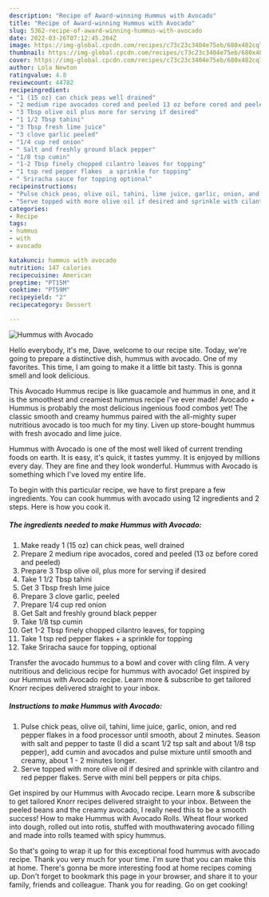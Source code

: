 ```yaml
---
description: "Recipe of Award-winning Hummus with Avocado"
title: "Recipe of Award-winning Hummus with Avocado"
slug: 5362-recipe-of-award-winning-hummus-with-avocado
date: 2022-03-26T07:12:45.204Z
image: https://img-global.cpcdn.com/recipes/c73c23c3404e75eb/680x482cq70/hummus-with-avocado-recipe-main-photo.jpg
thumbnail: https://img-global.cpcdn.com/recipes/c73c23c3404e75eb/680x482cq70/hummus-with-avocado-recipe-main-photo.jpg
cover: https://img-global.cpcdn.com/recipes/c73c23c3404e75eb/680x482cq70/hummus-with-avocado-recipe-main-photo.jpg
author: Lola Newton
ratingvalue: 4.8
reviewcount: 44782
recipeingredient:
- "1 (15 oz) can chick peas well drained"
- "2 medium ripe avocados cored and peeled 13 oz before cored and peeled"
- "3 Tbsp olive oil plus more for serving if desired"
- "1 1/2 Tbsp tahini"
- "3 Tbsp fresh lime juice"
- "3 clove garlic peeled"
- "1/4 cup red onion"
- " Salt and freshly ground black pepper"
- "1/8 tsp cumin"
- "1-2 Tbsp finely chopped cilantro leaves for topping"
- "1 tsp red pepper flakes  a sprinkle for topping"
- " Sriracha sauce for topping optional"
recipeinstructions:
- "Pulse chick peas, olive oil, tahini, lime juice, garlic, onion, and red pepper flakes in a food processor until smooth, about 2 minutes. Season with salt and pepper to taste (I did a scant 1/2 tsp salt and about 1/8 tsp pepper), add cumin and avocados and pulse mixture until smooth and creamy, about 1 - 2 minutes longer."
- "Serve topped with more olive oil if desired and sprinkle with cilantro and red pepper flakes. Serve with mini bell peppers or pita chips."
categories:
- Recipe
tags:
- hummus
- with
- avocado

katakunci: hummus with avocado 
nutrition: 147 calories
recipecuisine: American
preptime: "PT15M"
cooktime: "PT59M"
recipeyield: "2"
recipecategory: Dessert

---
```



![Hummus with Avocado](https://img-global.cpcdn.com/recipes/c73c23c3404e75eb/680x482cq70/hummus-with-avocado-recipe-main-photo.jpg)

Hello everybody, it's me, Dave, welcome to our recipe site. Today, we're going to prepare a distinctive dish, hummus with avocado. One of my favorites. This time, I am going to make it a little bit tasty. This is gonna smell and look delicious.

This Avocado Hummus recipe is like guacamole and hummus in one, and it is the smoothest and creamiest hummus recipe I&#39;ve ever made! Avocado + Hummus is probably the most delicious ingenious food combos yet! The classic smooth and creamy hummus paired with the all-mighty super nutritious avocado is too much for my tiny. Liven up store-bought hummus with fresh avocado and lime juice.

Hummus with Avocado is one of the most well liked of current trending foods on earth. It is easy, it's quick, it tastes yummy. It is enjoyed by millions every day. They are fine and they look wonderful. Hummus with Avocado is something which I've loved my entire life.


To begin with this particular recipe, we have to first prepare a few ingredients. You can cook hummus with avocado using 12 ingredients and 2 steps. Here is how you cook it.

<!--inarticleads1-->

##### The ingredients needed to make Hummus with Avocado:

1. Make ready 1 (15 oz) can chick peas, well drained
1. Prepare 2 medium ripe avocados, cored and peeled (13 oz before cored and peeled)
1. Prepare 3 Tbsp olive oil, plus more for serving if desired
1. Take 1 1/2 Tbsp tahini
1. Get 3 Tbsp fresh lime juice
1. Prepare 3 clove garlic, peeled
1. Prepare 1/4 cup red onion
1. Get  Salt and freshly ground black pepper
1. Take 1/8 tsp cumin
1. Get 1-2 Tbsp finely chopped cilantro leaves, for topping
1. Take 1 tsp red pepper flakes + a sprinkle for topping
1. Take  Sriracha sauce for topping, optional


Transfer the avocado hummus to a bowl and cover with cling film. A very nutritious and delicious recipe for hummus with avocado! Get inspired by our Hummus with Avocado recipe. Learn more &amp; subscribe to get tailored Knorr recipes delivered straight to your inbox. 

<!--inarticleads2-->

##### Instructions to make Hummus with Avocado:

1. Pulse chick peas, olive oil, tahini, lime juice, garlic, onion, and red pepper flakes in a food processor until smooth, about 2 minutes. Season with salt and pepper to taste (I did a scant 1/2 tsp salt and about 1/8 tsp pepper), add cumin and avocados and pulse mixture until smooth and creamy, about 1 - 2 minutes longer.
1. Serve topped with more olive oil if desired and sprinkle with cilantro and red pepper flakes. Serve with mini bell peppers or pita chips.


Get inspired by our Hummus with Avocado recipe. Learn more &amp; subscribe to get tailored Knorr recipes delivered straight to your inbox. Between the peeled beans and the creamy avocado, I really need this to be a smooth success! How to make Hummus with Avocado Rolls. Wheat flour worked into dough, rolled out into rotis, stuffed with mouthwatering avocado filling and made into rolls teamed with spicy hummus. 

So that's going to wrap it up for this exceptional food hummus with avocado recipe. Thank you very much for your time. I'm sure that you can make this at home. There's gonna be more interesting food at home recipes coming up. Don't forget to bookmark this page in your browser, and share it to your family, friends and colleague. Thank you for reading. Go on get cooking!
